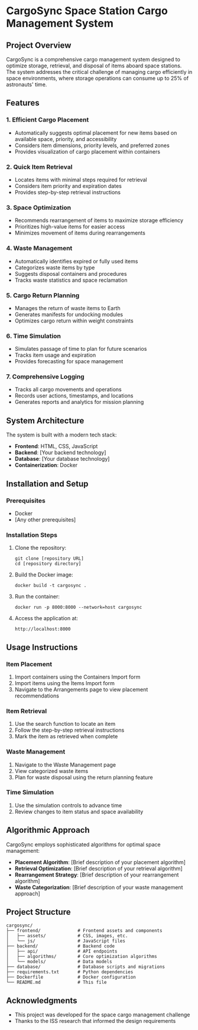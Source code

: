 # CargoSync Space Station Cargo Management System

## Project Overview
CargoSync is a comprehensive cargo management system designed to optimize storage, retrieval, and disposal of items aboard space stations. The system addresses the critical challenge of managing cargo efficiently in space environments, where storage operations can consume up to 25% of astronauts' time.

## Features

### 1. Efficient Cargo Placement
- Automatically suggests optimal placement for new items based on available space, priority, and accessibility
- Considers item dimensions, priority levels, and preferred zones
- Provides visualization of cargo placement within containers

### 2. Quick Item Retrieval
- Locates items with minimal steps required for retrieval
- Considers item priority and expiration dates
- Provides step-by-step retrieval instructions

### 3. Space Optimization
- Recommends rearrangement of items to maximize storage efficiency
- Prioritizes high-value items for easier access
- Minimizes movement of items during rearrangements

### 4. Waste Management
- Automatically identifies expired or fully used items
- Categorizes waste items by type
- Suggests disposal containers and procedures
- Tracks waste statistics and space reclamation

### 5. Cargo Return Planning
- Manages the return of waste items to Earth
- Generates manifests for undocking modules
- Optimizes cargo return within weight constraints

### 6. Time Simulation
- Simulates passage of time to plan for future scenarios
- Tracks item usage and expiration
- Provides forecasting for space management

### 7. Comprehensive Logging
- Tracks all cargo movements and operations
- Records user actions, timestamps, and locations
- Generates reports and analytics for mission planning

## System Architecture

The system is built with a modern tech stack:

- **Frontend**: HTML, CSS, JavaScript
- **Backend**: [Your backend technology]
- **Database**: [Your database technology]
- **Containerization**: Docker

## Installation and Setup

### Prerequisites
- Docker
- [Any other prerequisites]

### Installation Steps

1. Clone the repository:
   ```
   git clone [repository URL]
   cd [repository directory]
   ```

2. Build the Docker image:
   ```
   docker build -t cargosync .
   ```

3. Run the container:
   ```
   docker run -p 8000:8000 --network=host cargosync
   ```

4. Access the application at:
   ```
   http://localhost:8000
   ```
## Usage Instructions

### Item Placement
1. Import containers using the Containers Import form
2. Import items using the Items Import form
3. Navigate to the Arrangements page to view placement recommendations

### Item Retrieval
1. Use the search function to locate an item
2. Follow the step-by-step retrieval instructions
3. Mark the item as retrieved when complete

### Waste Management
1. Navigate to the Waste Management page
2. View categorized waste items
3. Plan for waste disposal using the return planning feature

### Time Simulation
1. Use the simulation controls to advance time
2. Review changes to item status and space availability

## Algorithmic Approach

CargoSync employs sophisticated algorithms for optimal space management:

- **Placement Algorithm**: [Brief description of your placement algorithm]
- **Retrieval Optimization**: [Brief description of your retrieval algorithm]
- **Rearrangement Strategy**: [Brief description of your rearrangement algorithm]
- **Waste Categorization**: [Brief description of your waste management approach]

## Project Structure

```
cargosync/
├── frontend/              # Frontend assets and components
│   ├── assets/            # CSS, images, etc.
│   └── js/                # JavaScript files
├── backend/               # Backend code
│   ├── api/               # API endpoints
│   ├── algorithms/        # Core optimization algorithms
│   └── models/            # Data models
├── database/              # Database scripts and migrations
├── requirements.txt       # Python dependencies
├── Dockerfile             # Docker configuration
└── README.md              # This file
```

## Acknowledgments

- This project was developed for the space cargo management challenge
- Thanks to the ISS research that informed the design requirements
